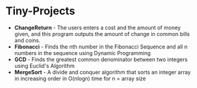 # Tiny-Projects
- **ChangeReturn** - The users enters a cost and the amount of money given, and this program outputs the amount of change in common bills and coins.
- **Fibonacci** - Finds the nth number in the Fibonacci Sequence and all n numbers in the sequence using Dynamic Programming
- **GCD** - Finds the greatest common denominator between two integers using Euclid's Algorithm
- **MergeSort** - A divide and conquer algorithm that sorts an integer array in increasing order in O(nlogn) time for n = array size
